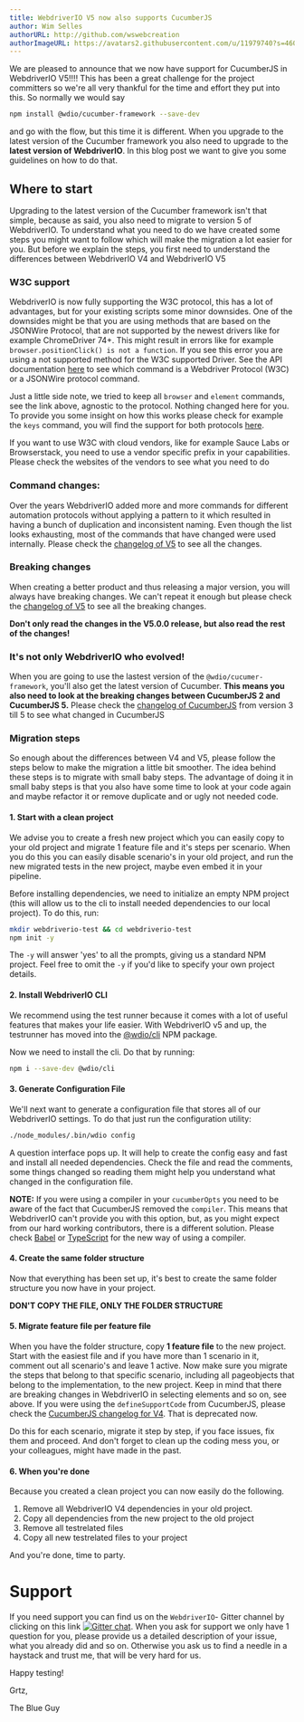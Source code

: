 ```yaml
---
title: WebdriverIO V5 now also supports CucumberJS
author: Wim Selles
authorURL: http://github.com/wswebcreation
authorImageURL: https://avatars2.githubusercontent.com/u/11979740?s=460&v=4
---
```


We are pleased to announce that we now have support for CucumberJS in WebdriverIO V5!!!! 
This has been a great challenge for the project committers so we're all very thankful for the time and effort they put into this.
So normally we would say

```sh
npm install @wdio/cucumber-framework --save-dev
```
    
and go with the flow, but this time it is different. When you upgrade to the latest version of the Cucumber framework you also need to upgrade to the **latest version of WebdriverIO**. 
In this blog post we want to give you some guidelines on how to do that.

## Where to start
Upgrading to the latest version of the Cucumber framework isn't that simple, because as said, you also need to migrate to version 5 of WebdriverIO.
To understand what you need to do we have created some steps you might want to follow which will make the migration a lot easier for you. 
But before we explain the steps, you first need to understand the differences between WebdriverIO V4 and WebdriverIO V5

### W3C support
WebdriverIO is now fully supporting the W3C protocol, this has a lot of advantages, but for your existing scripts some minor downsides. 
One of the downsides might be that you are using methods that are based on the JSONWire Protocol, that are not supported by the newest drivers like for example ChromeDriver 74+.
This might result in errors like for example `browser.positionClick() is not a function`. If you see this error you are using a not supported method for the W3C supported Driver. 
See the API documentation [here](https://webdriver.io/docs/api.html) to see which command is a Webdriver Protocol (W3C) or a JSONWire protocol command.

Just a little side note, we tried to keep all `browser` and `element` commands, see the link above, agnostic to the protocol. Nothing changed here for you.
To provide you some insight on how this works please check for example the `keys` command, you will find the support for both protocols [here](https://github.com/webdriverio/webdriverio/blob/master/packages/webdriverio/src/commands/browser/keys.js#L45-L50).

If you want to use W3C with cloud vendors, like for example Sauce Labs or Browserstack, you need to use a vendor specific prefix in your capabilities.
Please check the websites of the vendors to see what you need to do

### Command changes: 
Over the years WebdriverIO added more and more commands for different automation protocols without applying a pattern to it which resulted in having a bunch of duplication and inconsistent naming.
Even though the list looks exhausting, most of the commands that have changed were used internally. Please check the [changelog of V5](https://github.com/webdriverio/webdriverio/blob/master/CHANGELOG.md#v500-2018-12-20) to see all the changes. 

### Breaking changes
When creating a better product and thus releasing a major version, you will always have breaking changes. We can't repeat it enough but please check the [changelog of V5](https://github.com/webdriverio/webdriverio/blob/master/CHANGELOG.md#v500-2018-12-20) to see all the breaking changes. 

**Don't only read the changes in the V5.0.0 release, but also read the rest of the changes!**

### It's not only WebdriverIO who evolved!
When you are going to use the lastest version of the `@wdio/cucumer-framework`, you'll also get the latest version of Cucumber. **This means you also need to look at the breaking changes between CucumberJS 2 and CucumberJS 5.**
Please check the [changelog of CucumberJS](https://github.com/cucumber/cucumber-js/blob/master/CHANGELOG.md#300-2017-08-08) from version 3 till 5 to see what changed in CucumberJS

### Migration steps
So enough about the differences between V4 and V5, please follow the steps below to make the migration a little bit smoother. The idea behind these steps is to migrate with small baby steps. 
The advantage of doing it in small baby steps is that you also have some time to look at your code again and maybe refactor it or remove duplicate and or ugly not needed code.

#### 1. Start with a clean project
We advise you to create a fresh new project which you can easily copy to your old project and migrate 1 feature file and it's steps per scenario.
When you do this you can easily disable scenario's in your old project, and run the new migrated tests in the new project, maybe even embed it in your pipeline.

Before installing dependencies, we need to initialize an empty NPM project (this will allow us to the cli to install needed dependencies to our local project).
To do this, run:

```sh
mkdir webdriverio-test && cd webdriverio-test
npm init -y
```

The `-y` will answer 'yes' to all the prompts, giving us a standard NPM project. Feel free to omit the `-y` if you'd like to specify your own project details.

#### 2. Install WebdriverIO CLI
We recommend using the test runner because it comes with a lot of useful features that makes your life easier. With WebdriverIO v5 and up, the testrunner has moved into the [@wdio/cli](https://www.npmjs.com/package/@wdio/cli) NPM package.

Now we need to install the cli. Do that by running:

```sh
npm i --save-dev @wdio/cli
```

#### 3. Generate Configuration File
We'll next want to generate a configuration file that stores all of our WebdriverIO settings. To do that just run the configuration utility:

```sh
./node_modules/.bin/wdio config
```
    
A question interface pops up. It will help to create the config easy and fast and install all needed dependencies.
Check the file and read the comments, some things changed so reading them might help you understand what changed in the configuration file.

**NOTE:**
If you were using a compiler in your `cucumberOpts` you need to be aware of the fact that CucumberJS removed the `compiler`. This means that WebdriverIO can't provide you with this option, but, as you might expect from our hard working contributors, there is a different solution.
Please check [Babel](https://webdriver.io/docs/babel.html) or [TypeScript](https://webdriver.io/docs/typescript.html) for the new way of using a compiler.

#### 4. Create the same folder structure
Now that everything has been set up, it's best to create the same folder structure you now have in your project. 

**DON'T COPY THE FILE, ONLY THE FOLDER STRUCTURE**

#### 5. Migrate feature file per feature file
When you have the folder structure, copy **1 feature file** to the new project. Start with the easiest file and if you have more than 1 scenario in it, comment out all scenario's and leave 1 active. 
Now make sure you migrate the steps that belong to that specific scenario, including all pageobjects that belong to the implementation, to the new project. Keep in mind that there are breaking changes in WebdriverIO in selecting elements and so on, see above.
If you were using the `defineSupportCode` from CucumberJS, please check the [CucumberJS changelog for V4](https://github.com/cucumber/cucumber-js/blob/master/CHANGELOG.md#400-2018-01-24). That is deprecated now.

Do this for each scenario, migrate it step by step, if you face issues, fix them and proceed. And don't forget to clean up the coding mess you, or your colleagues, might have made in the past.

#### 6. When you're done
Because you created a clean project you can now easily do the following.

1. Remove all WebdriverIO V4 dependencies in your old project.
2. Copy all dependencies from the new project to the old project
3. Remove all testrelated files
4. Copy all new testrelated files to your project

And you're done, time to party.

# Support
If you need support you can find us on the `WebdriverIO`- Gitter channel by clicking on this link [![Gitter chat](https://badges.gitter.im/webdriverio/webdriverio.svg)](https://gitter.im/webdriverio/webdriverio "Gitter chat"). 
When you ask for support we only have 1 question for you, please provide us a detailed description of your issue, what you already did and so on. Otherwise you ask us to find a needle in a haystack and trust me, that will be very hard for us.

Happy testing!

Grtz,

The Blue Guy
